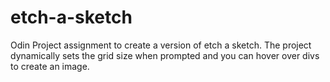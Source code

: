 # etch-a-sketch
Odin Project assignment to create a version of etch a sketch.
The project dynamically sets the grid size when prompted and
you can hover over divs to create an image.